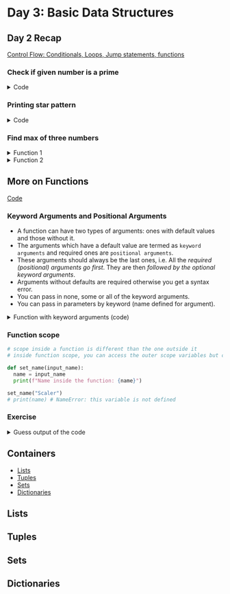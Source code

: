 # Day 3: Basic Data Structures

## Day 2 Recap
[Control Flow: Conditionals, Loops, Jump statements, functions](day3/recap.py)

### Check if given number is a prime

<details>
<summary>
Code
</summary>

```py
"""
program to check if the number (say 'n') given as input is a prime
a prime no. is the one which has only 1 and the numbers itself as its divisors
1 is not a prime no.
eg. n = 2, 3, 5, 7, ...

idea: start a loop from 2 to n/2, if n is divisble by the divisor => not prime
because a no. cannot be divided by a no. > n/2 except n
"""

n = int(input())
checked = 0
for divisor in range(2, n//2 + 1):
  if (n % divisor == 0):
    print("No is not prime!")
    checked = 1
    # no need checking further, can break the loop here itself
    break

# the above code doesn't say that 1 is not a prime because loop won't run even once
# to handle that case, we can add the extra condition:
if (n == 1):
  print("No is not prime!")
  checked = 1

# in cases where checked is false or equal to 0, can say it is prime!
if (not checked):
  print("No is prime!")
```

</details>

### Printing star pattern

<details>
<summary>
Code
</summary>

```py
"""
program to print the following pattern:

*
* *
* * *
* * * *
...

idea: As you can observer, we are looping in two directions, row wise and column wise
1st row has 1 star
2nd row has 2 stars
3rd row has 3 stars and so on...

the outer loop would represent looping over the rows
and in the inner loop, we will loop over the elements in the rows, i.e. columns

Always better to use loop variable 'r' or 'row' for looping on rows
and the loop variable 'c' or 'col' to loop on columns
for easy understanding and debugging of your code !
"""

num_rows = n
for row in range(1, num_rows + 1):
  # r_th row will have r stars
  for col in range(1, row + 1):
    print('*', end=' ')
  # endline
  print('')

# is it possible to do the same thing using one loop, think?

# idea is the same: print 1 char in 1st row, 2 chars in 2nd row, ...
line_num = 1
printed_on_cur_row = 0
while (line_num <= num_rows):
  if (printed_on_cur_row < line_num):
    print('*', end=' ')
    printed_on_cur_row += 1
  else:
    print('')
    # reset count of stars on cur_row to be zero
    printed_on_cur_row = 0
    # increment the line_num, i.e. move to next row
    line_num += 1
```

</details>

### Find max of three numbers

<details>
<summary>
Function 1
</summary>

```py
"""
function to return maximum of three numbers

idea: let numbers be a, b, c
when can a be the max? when a >= b and a >= c
similarly for b and c
so, write three conditions, and return the answer if that condition is true
also, you can use if elif else as well!
"""

def maximum_of_three(num_one, num_two, num_three):
  if (num_one >= num_two and num_one >= num_three):
    return num_one
  if (num_two >= num_one and num_two >= num_three):
    return num_two
  if (num_three >= num_one and num_three >= num_two):
    return num_three
  return -1

n1 = 3
n2 = 7
n3 = 1

res = maximum_of_three(n1, n2, n3)
print(res)
```

</details>

<details>
<summary>
Function 2
</summary>

```py
# idea: assign max = a, now check if b >= max, max = b, again if c >= max, max = c
def maximum_of_three_simple(n1, n2, n3):
  maxi = n1
  if (n2 >= maxi):
    maxi = n2
  if (n3 >= maxi):
    maxi = n3
  return maxi

res = maximum_of_three(n1, n2, n3)
print(res)
```

</details>

## More on Functions
[Code](day3/functions.py)

### Keyword Arguments and Positional Arguments
- A function can have two types of arguments: ones with default values and those without it.
- The arguments which have a default value are termed as `keyword arguments` and required ones are `positional arguments`.
- These arguments should always be the last ones, i.e. All the *required (positional) arguments go first*. They are then *followed by the optional keyword arguments*.
- Arguments without defaults are required otherwise you get a syntax error.
- You can pass in none, some or all of the keyword arguments.
- You can pass in parameters by keyword (name defined for argument).

<details>
<summary>
Function with keyword arguments (code)
</summary>

```py
# for eg the print function we use has 'sep' as a keyword argument which is '\n' by default

# below is also a way you can document your function using docstrings
def distance_travelled(t, u = 0, g = 9.81):
  """
  Function distance_travelled calculates the distance travelled by an object
  with initial speed u, in a time interval of t, where acceleration due to gravity is g

  input: t (time taken), u (initial speed) g (acceleration due to gravity)
  output: distance travelled

  Example: 
      >>> distance_travelled(1.0)

          4.905
  """
  d = u*t + 0.5 * g * t**2
  return d

print(distance_travelled(2.0))
print(distance_travelled(2.0, u = 1.0))
print(distance_travelled(2.0, g = 9.7))
print(distance_travelled(g = 9.7, t = 2.0))
```

</details>

### Function scope

```py
# scope inside a function is different than the one outside it
# inside function scope, you can access the outer scope variables but cannot change them

def set_name(input_name):
  name = input_name
  print(f"Name inside the function: {name}")

set_name("Scaler")
# print(name) # NameError: this variable is not defined
```

### Exercise

<details>
<summary>
Guess output of the code
</summary>

```py
# Exercise: What should be the output for this piece of code?
# NEVER USE ARGUMENTS WITH LISTS AS DEFAULT VALUES!!!
def add_char_to_list(char, lst = []):
  lst.append(char)
  return lst
add_char_to_list('s')
add_char_to_list('c')
add_char_to_list('a')
add_char_to_list('l')
add_char_to_list('e')
print(''.join(add_char_to_list('r')))
```

</details>

## Containers

- [Lists](day3/lists.py)
- [Tuples](day3/tuples.py)
- [Sets](day3/sets.py)
- [Dictionaries](day3/dictionaries.py)

## Lists

## Tuples

## Sets

## Dictionaries
